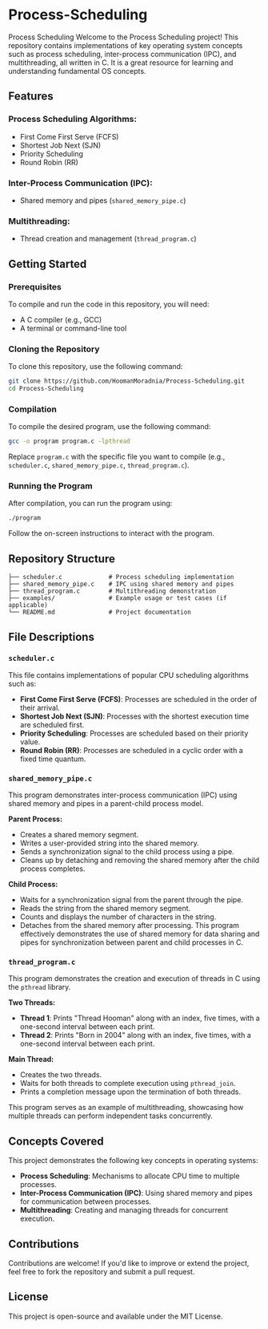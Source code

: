 # Process-Scheduling

Process Scheduling
Welcome to the Process Scheduling project! This repository contains implementations of key operating system concepts such as process scheduling, inter-process communication (IPC), and multithreading, all written in C. It is a great resource for learning and understanding fundamental OS concepts.

## Features
### Process Scheduling Algorithms:
- First Come First Serve (FCFS)
- Shortest Job Next (SJN)
- Priority Scheduling
- Round Robin (RR)
### Inter-Process Communication (IPC):
- Shared memory and pipes (`shared_memory_pipe.c`)
### Multithreading:
- Thread creation and management (`thread_program.c`)
## Getting Started
### Prerequisites
To compile and run the code in this repository, you will need:

- A C compiler (e.g., GCC)
- A terminal or command-line tool
### Cloning the Repository
To clone this repository, use the following command:

```bash
git clone https://github.com/HoomanMoradnia/Process-Scheduling.git
cd Process-Scheduling
```
### Compilation
To compile the desired program, use the following command:

```bash
gcc -o program program.c -lpthread
```
Replace `program.c` with the specific file you want to compile (e.g., `scheduler.c`, `shared_memory_pipe.c`, `thread_program.c`).

### Running the Program
After compilation, you can run the program using:

```bash
./program
```
Follow the on-screen instructions to interact with the program.

## Repository Structure
```Code
├── scheduler.c             # Process scheduling implementation
├── shared_memory_pipe.c    # IPC using shared memory and pipes
├── thread_program.c        # Multithreading demonstration
├── examples/               # Example usage or test cases (if applicable)
└── README.md               # Project documentation
```
## File Descriptions
### `scheduler.c`

This file contains implementations of popular CPU scheduling algorithms such as:

- **First Come First Serve (FCFS)**: Processes are scheduled in the order of their arrival.
- **Shortest Job Next (SJN)**: Processes with the shortest execution time are scheduled first.
- **Priority Scheduling**: Processes are scheduled based on their priority value.
- **Round Robin (RR)**: Processes are scheduled in a cyclic order with a fixed time quantum.
### `shared_memory_pipe.c`

This program demonstrates inter-process communication (IPC) using shared memory and pipes in a parent-child process model.

**Parent Process:**
- Creates a shared memory segment.
- Writes a user-provided string into the shared memory.
- Sends a synchronization signal to the child process using a pipe.
- Cleans up by detaching and removing the shared memory after the child process completes.

**Child Process:**
- Waits for a synchronization signal from the parent through the pipe.
- Reads the string from the shared memory segment.
- Counts and displays the number of characters in the string.
- Detaches from the shared memory after processing.
This program effectively demonstrates the use of shared memory for data sharing and pipes for synchronization between parent and child processes in C.

### `thread_program.c`
This program demonstrates the creation and execution of threads in C using the `pthread` library.

**Two Threads:**
- **Thread 1**: Prints "Thread Hooman" along with an index, five times, with a one-second interval between each print.
- **Thread 2**: Prints "Born in 2004" along with an index, five times, with a one-second interval between each print.

**Main Thread:**
- Creates the two threads.
- Waits for both threads to complete execution using `pthread_join`.
- Prints a completion message upon the termination of both threads.

This program serves as an example of multithreading, showcasing how multiple threads can perform independent tasks concurrently.

## Concepts Covered
This project demonstrates the following key concepts in operating systems:

- **Process Scheduling**: Mechanisms to allocate CPU time to multiple processes.
- **Inter-Process Communication (IPC)**: Using shared memory and pipes for communication between processes.
- **Multithreading**: Creating and managing threads for concurrent execution.

## Contributions
Contributions are welcome! If you'd like to improve or extend the project, feel free to fork the repository and submit a pull request.

## License
This project is open-source and available under the MIT License.
